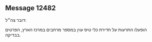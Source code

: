 ## Message 12482

דובר צה״ל:

הופעלו התרעות על חדירת כלי טיס עוין במספר מרחבים במרכז הארץ, הפרטים בבדיקה.

